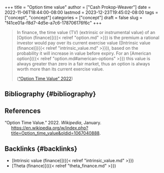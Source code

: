 +++
title = "Option time value"
author = ["Cash Prokop-Weaver"]
date = 2022-11-06T18:44:00-08:00
lastmod = 2023-12-23T19:45:02-08:00
tags = ["concept", "concept"]
categories = ["concept"]
draft = false
slug = "f41ce01a-f8d7-4d5e-a7c6-178706176f6c"
+++

> In finance, the time value (TV) (extrinsic or instrumental value) of an [Option (finance)]({{< relref "option.md" >}}) is the premium a rational investor would pay over its current exercise value ([Intrinsic value (finance)]({{< relref "intrinsic_value.md" >}})), based on the probability it will increase in value before expiry. For an [American option]({{< relref "option.md#american-options" >}}) this value is always greater than zero in a fair market, thus an option is always worth more than its current exercise value.
>
> (<a href="#citeproc_bib_item_1">“Option Time Value” 2022</a>)


## Bibliography {#bibliography}

## References

<style>.csl-entry{text-indent: -1.5em; margin-left: 1.5em;}</style><div class="csl-bib-body">
  <div class="csl-entry"><a id="citeproc_bib_item_1"></a>“Option Time Value.” 2022. <i>Wikipedia</i>, January. <a href="https://en.wikipedia.org/w/index.php?title=Option_time_value&oldid=1067040888">https://en.wikipedia.org/w/index.php?title=Option_time_value&#38;oldid=1067040888</a>.</div>
</div>



## Backlinks {#backlinks}

-   [Intrinsic value (finance)]({{< relref "intrinsic_value.md" >}})
-   [Theta (finance)]({{< relref "theta_finance.md" >}})

